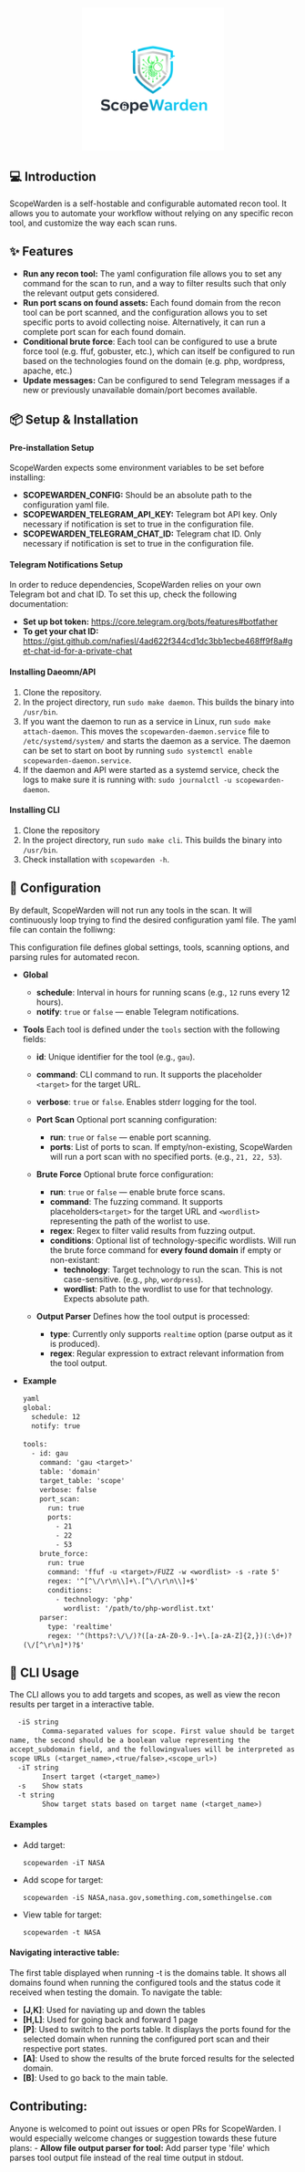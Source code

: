 <div align="center">
    <img src="assets/scopewarden.png" width=250 height=250>
</div>

## 💻 Introduction
ScopeWarden is a self-hostable and configurable automated recon tool. It allows you to automate your workflow without relying on any specific recon tool, and customize the way each scan runs. 

## ✨ Features
- **Run any recon tool:** The yaml configuration file allows you to set any command for the scan to run, and a way to filter results such that only the relevant output gets considered.
- **Run port scans on found assets:** Each found domain from the recon tool can be port scanned, and the configuration allows you to set specific ports to avoid collecting noise. Alternatively, it can run a complete port scan for each found domain.
- **Conditional brute force**: Each tool can be configured to use a brute force tool (e.g. ffuf, gobuster, etc.), which can itself be configured to run based on the technologies found on the domain (e.g. php, wordpress, apache, etc.)
- **Update messages:** Can be configured to send Telegram messages if a new or previously unavailable domain/port becomes available.

## 📦 Setup & Installation
#### Pre-installation Setup
ScopeWarden expects some environment variables to be set before installing:
- **SCOPEWARDEN_CONFIG:** Should be an absolute path to the configuration yaml file.
- **SCOPEWARDEN_TELEGRAM_API_KEY:** Telegram bot API key. Only necessary if notification is set to true in the configuration file.
- **SCOPEWARDEN_TELEGRAM_CHAT_ID:** Telegram chat ID. Only necessary if notification is set to true in the configuration file.

#### Telegram Notifications Setup
In order to reduce dependencies, ScopeWarden relies on your own Telegram bot and chat ID. To set this up, check the following documentation:
- **Set up bot token:** https://core.telegram.org/bots/features#botfather
- **To get your chat ID:** https://gist.github.com/nafiesl/4ad622f344cd1dc3bb1ecbe468ff9f8a#get-chat-id-for-a-private-chat

#### Installing Daeomn/API
1. Clone the repository.
2. In the project directory, run `sudo make daemon`. This builds the binary into `/usr/bin`.
3. If you want the daemon to run as a service in Linux, run `sudo make attach-daemon`. This moves the `scopewarden-daemon.service` file to `/etc/systemd/system/` and starts the daemon as a service. The daemon can be set to start on boot by running `sudo systemctl enable scopewarden-daemon.service`. 
4. If the daemon and API were started as a systemd service, check the logs to make sure it is running with: `sudo journalctl -u scopewarden-daemon`.

#### Installing CLI
1. Clone the repository
2. In the project directory, run `sudo make cli`. This builds the binary into `/usr/bin`.
3. Check installation with `scopewarden -h`.


## 🔧 Configuration
By default, ScopeWarden will not run any tools in the scan. It will continuously loop trying to find the desired configuration yaml file.
The yaml file can contain the folliwng:

This configuration file defines global settings, tools, scanning options, and parsing rules for automated recon.
- **Global**
    - **schedule**: Interval in hours for running scans (e.g., `12` runs every 12 hours).  
    - **notify**: `true` or `false` — enable Telegram notifications.

- **Tools**
    Each tool is defined under the `tools` section with the following fields:
    - **id**: Unique identifier for the tool (e.g., `gau`).  
    - **command**: CLI command to run. It supports the placeholder `<target>` for the target URL.  
    - **verbose**: `true` or `false`. Enables stderr logging for the tool.

    - **Port Scan**
        Optional port scanning configuration:
        - **run**: `true` or `false` — enable port scanning.  
        - **ports**: List of ports to scan. If empty/non-existing, ScopeWarden will run a port scan with no specified ports. (e.g., `21, 22, 53`).  

    - **Brute Force**
        Optional brute force configuration:
        - **run**: `true` or `false` — enable brute force scans.  
        - **command**: The fuzzing command. It supports placeholders`<target>` for the target URL and `<wordlist>` representing the path of the worlist to use.  
        - **regex**: Regex to filter valid results from fuzzing output.
        - **conditions**: Optional list of technology-specific wordlists. Will run the brute force command for **every found domain** if empty or non-existant:
          - **technology**: Target technology to run the scan. This is not case-sensitive. (e.g., `php`, `wordpress`).
          - **wordlist**: Path to the wordlist to use for that technology. Expects absolute path.

    - **Output Parser**
        Defines how the tool output is processed:
        - **type**: Currently only supports `realtime` option (parse output as it is produced).  
        - **regex**: Regular expression to extract relevant information from the tool output.  

- **Example**
    ```
    yaml
    global:
      schedule: 12
      notify: true

    tools:
      - id: gau
        command: 'gau <target>'
        table: 'domain'
        target_table: 'scope'
        verbose: false
        port_scan:
          run: true
          ports:
            - 21
            - 22
            - 53
        brute_force:
          run: true
          command: 'ffuf -u <target>/FUZZ -w <wordlist> -s -rate 5'
          regex: '^[^\/\r\n\\]+\.[^\/\r\n\\]+$'
          conditions:
            - technology: 'php'
              wordlist: '/path/to/php-wordlist.txt'
        parser:
          type: 'realtime'
          regex: '^(https?:\/\/)?([a-zA-Z0-9.-]+\.[a-zA-Z]{2,})(:\d+)?(\/[^\r\n]*)?$'
    ```

## 🎯 CLI Usage
The CLI allows you to add targets and scopes, as well as view the recon results per target in a interactive table.
```
  -iS string
        Comma-separated values for scope. First value should be target name, the second should be a boolean value representing the accept_subdomain field, and the followingvalues will be interpreted as scope URLs (<target_name>,<true/false>,<scope_url>)
  -iT string
        Insert target (<target_name>)
  -s    Show stats
  -t string
        Show target stats based on target name (<target_name>)
```
#### Examples 
- Add target:
    ```
    scopewarden -iT NASA
    ```
- Add scope for target:
    ```
    scopewarden -iS NASA,nasa.gov,something.com,somethingelse.com
    ```
- View table for target:
    ```
    scopewarden -t NASA
    ```

#### Navigating interactive table:
The first table displayed when running -t is the domains table. It shows all domains found when running the configured tools and the status code it received when testing the domain. To navigate the table:
- **[J,K]**: Used for naviating up and down the tables
- **[H,L]**: Used for going back and forward 1 page
- **[P]**: Used to switch to the ports table. It displays the ports found for the selected domain when running the configured port scan and their respective port states. 
- **[A]**: Used to show the results of the brute forced results for the selected domain.
- **[B]**: Used to go back to the main table.

## Contributing:
Anyone is welcomed to point out issues or open PRs for ScopeWarden. I would especially welcome changes or suggestion towards these future plans:
    - **Allow file output parser for tool:** Add parser type 'file' which parses tool output file instead of the real time output in stdout.
